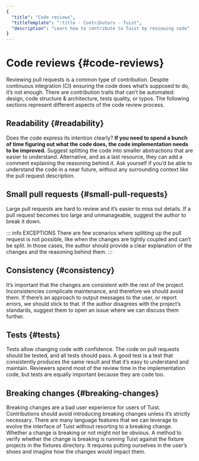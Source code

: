 ```yaml
---
{
  "title": "Code reviews",
  "titleTemplate": ":title · Contributors · Tuist",
  "description": "Learn how to contribute to Tuist by reviewing code"
}
---
```

# Code reviews {#code-reviews}

Reviewing pull requests is a common type of contribution. Despite continuous
integration (CI) ensuring the code does what’s supposed to do, it’s not enough.
There are contribution traits that can’t be automated: design, code structure &
architecture, tests quality, or typos. The following sections represent
different aspects of the code review process.

## Readability {#readability}

Does the code express its intention clearly? **If you need to spend a bunch of
time figuring out what the code does, the code implementation needs to be
improved.** Suggest splitting the code into smaller abstractions that are easier
to understand. Alternative, and as a last resource, they can add a comment
explaining the reasoning behind it. Ask yourself if you’d be able to understand
the code in a near future, without any surrounding context like the pull request
description.

## Small pull requests {#small-pull-requests}

Large pull requests are hard to review and it’s easier to miss out details. If a
pull request becomes too large and unmanageable, suggest the author to break it
down.

::: info EXCEPTIONS There are few scenarios where splitting up the pull request
is not possible, like when the changes are tightly coupled and can’t be split.
In those cases, the author should provide a clear explanation of the changes
and the reasoning behind them.
:::

## Consistency {#consistency}

It’s important that the changes are consistent with the rest of the project.
Inconsistencies complicate maintenance, and therefore we should avoid them. If
there’s an approach to output messages to the user, or report errors, we should
stick to that. If the author disagrees with the project’s standards, suggest
them to open an issue where we can discuss them further.

## Tests {#tests}

Tests allow changing code with confidence. The code on pull requests should be
tested, and all tests should pass. A good test is a test that consistently
produces the same result and that it’s easy to understand and maintain.
Reviewers spend most of the review time in the implementation code, but tests
are equally important because they are code too.

## Breaking changes {#breaking-changes}

Breaking changes are a bad user experience for users of Tuist. Contributions
should avoid introducing breaking changes unless it’s strictly necessary. There
are many language features that we can leverage to evolve the interface of Tuist
without resorting to a breaking change. Whether a change is breaking or not
might not be obvious. A method to verify whether the change is breaking is
running Tuist against the fixture projects in the fixtures directory. It
requires putting ourselves in the user’s shoes and imagine how the changes would
impact them.
